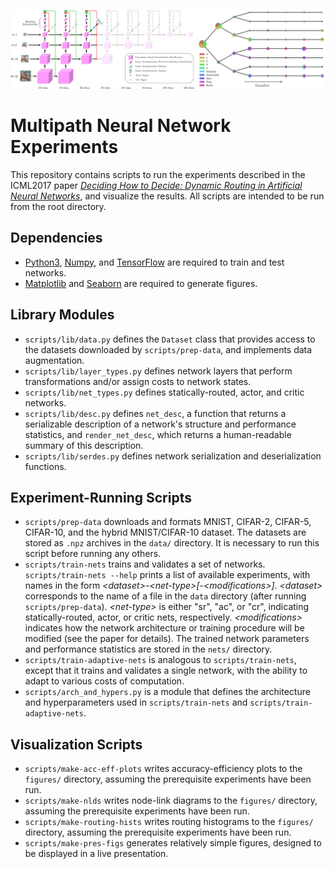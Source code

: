 ![](banner.png)

# Multipath Neural Network Experiments

This repository contains scripts to run the experiments described in the ICML2017 paper *[Deciding How to Decide: Dynamic Routing in Artificial Neural Networks](https://arxiv.org/abs/1703.06217)*, and visualize the results. All scripts are intended to be run from the root directory.

## Dependencies
- [Python3](https://www.python.org/downloads/), [Numpy](https://docs.scipy.org/doc/numpy/user/install.html), and [TensorFlow](https://www.tensorflow.org/install/) are required to train and test networks.
- [Matplotlib](http://matplotlib.org/users/installing.html) and [Seaborn](http://seaborn.pydata.org/installing.html) are required to generate figures.

## Library Modules
- `scripts/lib/data.py` defines the `Dataset` class that provides access to the datasets downloaded by `scripts/prep-data`, and implements data augmentation.
- `scripts/lib/layer_types.py` defines network layers that perform transformations and/or assign costs to network states.
- `scripts/lib/net_types.py` defines statically-routed, actor, and critic networks.
- `scripts/lib/desc.py` defines `net_desc`, a function that returns a serializable description of a network's structure and performance statistics, and `render_net_desc`, which returns a human-readable summary of this description.
- `scripts/lib/serdes.py` defines network serialization and deserialization functions.

## Experiment-Running Scripts
- `scripts/prep-data` downloads and formats MNIST, CIFAR-2, CIFAR-5, CIFAR-10, and the hybrid MNIST/CIFAR-10 dataset. The datasets are stored as `.npz` archives in the `data/` directory. It is necessary to run this script before running any others.
- `scripts/train-nets` trains and validates a set of networks. `scripts/train-nets --help` prints a list of available experiments, with names in the form *\<dataset\>-\<net-type\>[-\<modifications\>]*. *\<dataset\>* corresponds to the name of a file in the `data` directory (after running `scripts/prep-data`). *\<net-type\>* is either "sr", "ac", or "cr", indicating statically-routed, actor, or critic nets, respectively. *\<modifications\>* indicates how the network architecture or training procedure will be modified (see the paper for details). The trained network parameters and performance statistics are stored in the `nets/` directory.
- `scripts/train-adaptive-nets` is analogous to `scripts/train-nets`, except that it trains and validates a single network, with the ability to adapt to various costs of computation.
- `scripts/arch_and_hypers.py` is a module that defines the architecture and hyperparameters used in `scripts/train-nets` and `scripts/train-adaptive-nets`.

## Visualization Scripts
- `scripts/make-acc-eff-plots` writes accuracy-efficiency plots to the `figures/` directory, assuming the prerequisite experiments have been run.
- `scripts/make-nlds` writes node-link diagrams to the `figures/` directory, assuming the prerequisite experiments have been run.
- `scripts/make-routing-hists` writes routing histograms to the `figures/` directory, assuming the prerequisite experiments have been run.
- `scripts/make-pres-figs` generates relatively simple figures, designed to be displayed in a live presentation.
